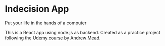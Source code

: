 # Indecision App

Put your life in the hands of a computer

This is a React app using node.js as backend. Created as a practice project following the [Udemy course by Andrew Mead](https://www.udemy.com/course/react-2nd-edition/).




